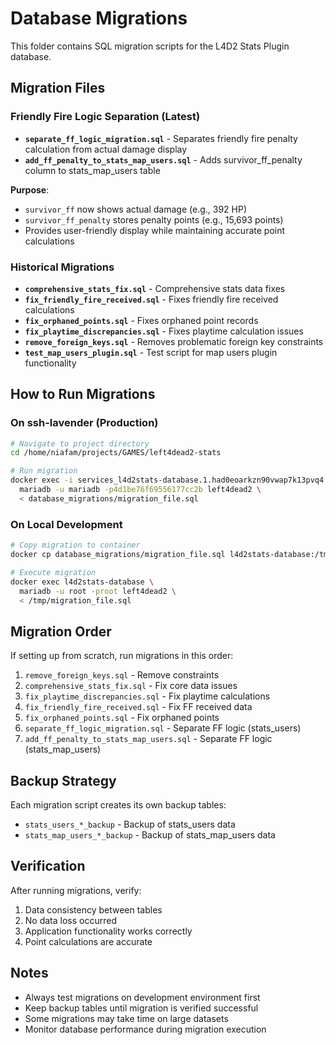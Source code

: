 # Database Migrations

This folder contains SQL migration scripts for the L4D2 Stats Plugin database.

## Migration Files

### Friendly Fire Logic Separation (Latest)
- **`separate_ff_logic_migration.sql`** - Separates friendly fire penalty calculation from actual damage display
- **`add_ff_penalty_to_stats_map_users.sql`** - Adds survivor_ff_penalty column to stats_map_users table

**Purpose**: 
- `survivor_ff` now shows actual damage (e.g., 392 HP)
- `survivor_ff_penalty` stores penalty points (e.g., 15,693 points)
- Provides user-friendly display while maintaining accurate point calculations

### Historical Migrations
- **`comprehensive_stats_fix.sql`** - Comprehensive stats data fixes
- **`fix_friendly_fire_received.sql`** - Fixes friendly fire received calculations
- **`fix_orphaned_points.sql`** - Fixes orphaned point records
- **`fix_playtime_discrepancies.sql`** - Fixes playtime calculation issues
- **`remove_foreign_keys.sql`** - Removes problematic foreign key constraints
- **`test_map_users_plugin.sql`** - Test script for map users plugin functionality

## How to Run Migrations

### On ssh-lavender (Production)
```bash
# Navigate to project directory
cd /home/niafam/projects/GAMES/left4dead2-stats

# Run migration
docker exec -i services_l4d2stats-database.1.had0eoarkzn90vwap7k13pvq4 \
  mariadb -u mariadb -p4d1be76f69556177cc2b left4dead2 \
  < database_migrations/migration_file.sql
```

### On Local Development
```bash
# Copy migration to container
docker cp database_migrations/migration_file.sql l4d2stats-database:/tmp/

# Execute migration
docker exec l4d2stats-database \
  mariadb -u root -proot left4dead2 \
  < /tmp/migration_file.sql
```

## Migration Order

If setting up from scratch, run migrations in this order:

1. `remove_foreign_keys.sql` - Remove constraints
2. `comprehensive_stats_fix.sql` - Fix core data issues
3. `fix_playtime_discrepancies.sql` - Fix playtime calculations
4. `fix_friendly_fire_received.sql` - Fix FF received data
5. `fix_orphaned_points.sql` - Fix orphaned points
6. `separate_ff_logic_migration.sql` - Separate FF logic (stats_users)
7. `add_ff_penalty_to_stats_map_users.sql` - Separate FF logic (stats_map_users)

## Backup Strategy

Each migration script creates its own backup tables:
- `stats_users_*_backup` - Backup of stats_users data
- `stats_map_users_*_backup` - Backup of stats_map_users data

## Verification

After running migrations, verify:
1. Data consistency between tables
2. No data loss occurred
3. Application functionality works correctly
4. Point calculations are accurate

## Notes

- Always test migrations on development environment first
- Keep backup tables until migration is verified successful
- Some migrations may take time on large datasets
- Monitor database performance during migration execution
